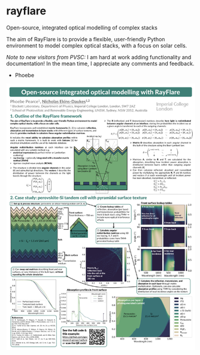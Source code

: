 # rayflare
Open-source, integrated optical modelling of complex stacks

The aim of RayFlare is to provide a flexible, user-friendly Python environment to model complex optical stacks, with a focus on solar cells. 

*Note to new visitors from PVSC:* I am hard at work adding functionality and documentation! In the mean time, I appreciate any comments and feedback. 
- Phoebe

![poster](poster.png "RayFlare poster")




